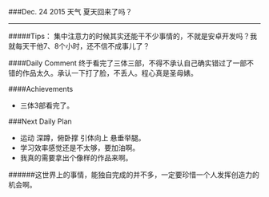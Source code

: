 ###Dec. 24 2015 天气 夏天回来了吗？
***
#####Tips：
集中注意力的时候其实还能干不少事情的，不就是安卓开发吗？我就每天干他7、8个小时，还不信不成事儿了？

####Daily Comment
终于看完了三体三部，不得不承认自己确实错过了一部不错的作品太久。承认一下打了脸，不丢人。程心真是圣母婊。

####Achievements
+ 三体3部看完了。

###Next Daily Plan
+ 运动 深蹲，俯卧撑 引体向上 悬垂举腿。
+ 学习效率感觉还是不太够，要加油啊。
+ 我真的需要拿出个像样的作品来啊。

######这世界上的事情，能独自完成的并不多，一定要珍惜一个人发挥创造力的机会啊。

